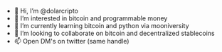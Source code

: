 - 👋 Hi, I’m @dolarcripto
- 👀 I’m interested in bitcoin and programmable money
- 🌱 I’m currently learning bitcoin and python via mooniversity
- 💞️ I’m looking to collaborate on bitcoin and decentralized stablecoins
- 📫 Open DM's on twitter (same handle)

<!---
dolarcripto/dolarcripto is a ✨ special ✨ repository because its `README.md` (this file) appears on your GitHub profile.
You can click the Preview link to take a look at your changes.
--->
